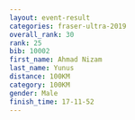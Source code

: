 ```yaml
---
layout: event-result 
categories: fraser-ultra-2019 
overall_rank: 30
rank: 25
bib: 10002
first_name: Ahmad Nizam
last_name: Yunus
distance: 100KM
category: 100KM
gender: Male
finish_time: 17-11-52
---
```

